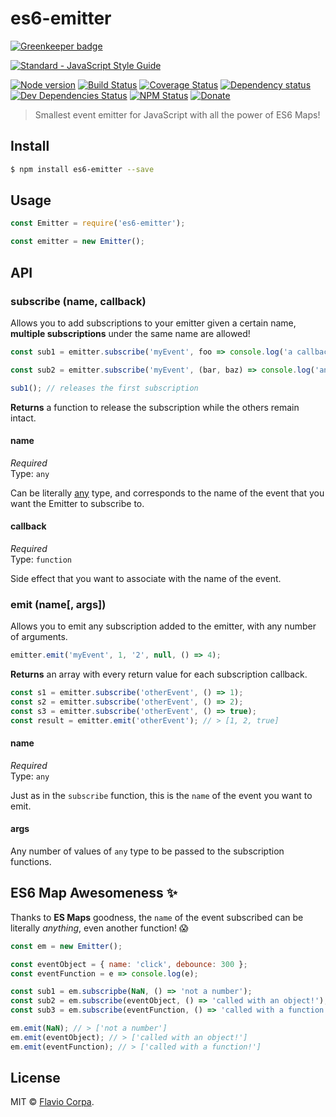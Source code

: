 # es6-emitter

[![Greenkeeper badge](https://badges.greenkeeper.io/kutyel/es6-emitter.svg)](https://greenkeeper.io/)

[![Standard - JavaScript Style Guide](https://cdn.rawgit.com/feross/standard/master/badge.svg)](https://github.com/feross/standard)

[![Node version](https://img.shields.io/node/v/es6-emitter.svg?style=flat-square)](https://www.npmjs.org/package/es6-emitter)
[![Build Status](https://img.shields.io/travis/kutyel/es6-emitter/master.svg?style=flat-square)](https://travis-ci.org/kutyel/es6-emitter)
[![Coverage Status](https://img.shields.io/coveralls/kutyel/es6-emitter.svg?style=flat-square)](https://coveralls.io/github/kutyel/es6-emitter)
[![Dependency status](https://img.shields.io/david/kutyel/es6-emitter.svg?style=flat-square)](https://david-dm.org/kutyel/es6-emitter)
[![Dev Dependencies Status](https://img.shields.io/david/dev/kutyel/es6-emitter.svg?style=flat-square)](https://david-dm.org/kutyel/es6-emitter#info=devDependencies)
[![NPM Status](https://img.shields.io/npm/dm/es6-emitter.svg?style=flat-square)](https://www.npmjs.org/package/es6-emitter)
[![Donate](https://img.shields.io/badge/donate-paypal-blue.svg?style=flat-square)](https://paypal.me/flaviocorpa)

> Smallest event emitter for JavaScript with all the power of ES6 Maps!

## Install

```bash
$ npm install es6-emitter --save
```

## Usage

```javascript
const Emitter = require('es6-emitter');

const emitter = new Emitter();
```

## API

### subscribe (name, callback)

Allows you to add subscriptions to your emitter given a certain name, **multiple subscriptions** under the same name are allowed!

```js
const sub1 = emitter.subscribe('myEvent', foo => console.log('a callback!'));

const sub2 = emitter.subscribe('myEvent', (bar, baz) => console.log('another callback!'));

sub1(); // releases the first subscription
```

**Returns** a function to release the subscription while the others remain intact.

#### name

*Required*<br>
Type: `any`

Can be literally [any](https://developer.mozilla.org/en-US/docs/Web/JavaScript/Reference/Global_Objects/Map) type, and corresponds to the name of the event that you want the Emitter to subscribe to.

#### callback

*Required*<br>
Type: `function`

Side effect that you want to associate with the name of the event.

### emit (name[, args])

Allows you to emit any subscription added to the emitter, with any number of arguments.

```js
emitter.emit('myEvent', 1, '2', null, () => 4);
```

**Returns** an array with every return value for each subscription callback.

```js
const s1 = emitter.subscribe('otherEvent', () => 1);
const s2 = emitter.subscribe('otherEvent', () => 2);
const s3 = emitter.subscribe('otherEvent', () => true);
const result = emitter.emit('otherEvent'); // > [1, 2, true]
```

#### name

*Required*<br>
Type: `any`

Just as in the `subscribe` function, this is the `name` of the event you want to emit.

#### args

Any number of values of `any` type to be passed to the subscription functions.

## ES6 Map Awesomeness ✨

Thanks to **ES Maps** goodness, the `name` of the event subscribed can be literally *anything*, even another function! 😱

```js
const em = new Emitter();

const eventObject = { name: 'click', debounce: 300 };
const eventFunction = e => console.log(e);

const sub1 = em.subscripbe(NaN, () => 'not a number');
const sub2 = em.subscribe(eventObject, () => 'called with an object!');
const sub3 = em.subscribe(eventFunction, () => 'called with a function!');

em.emit(NaN); // > ['not a number']
em.emit(eventObject); // > ['called with an object!']
em.emit(eventFunction); // > ['called with a function!']
```

## License

MIT © [Flavio Corpa](https://github.com/kutyel).

